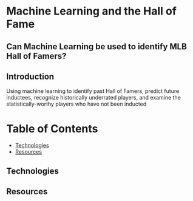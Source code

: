 # Machine Learning and the Hall of Fame
## Can Machine Learning be used to identify MLB Hall of Famers?

## Introduction
Using machine learning to identify past Hall of Famers, predict future inductees, 
recognize historically underrated players, and examine the statistically-worthy
players who have not been inducted

# Table of Contents
* [Technologies](#technologies)
* [Resources](#resources)

## Technologies

## Resources
